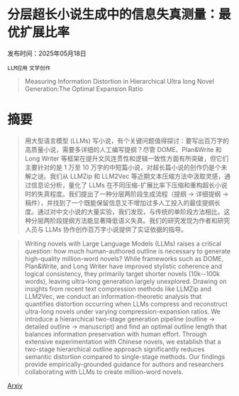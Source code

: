 # 分层超长小说生成中的信息失真测量：最优扩展比率

发布时间：2025年05月18日

`LLM应用` `文学创作`

> Measuring Information Distortion in Hierarchical Ultra long Novel Generation:The Optimal Expansion Ratio

# 摘要

> 用大型语言模型 (LLMs) 写小说，有个关键问题值得探讨：要写出百万字的高质量小说，需要多详细的人工编写提纲？尽管 DOME、Plan&Write 和 Long Writer 等框架在提升文风连贯性和逻辑一致性方面有所突破，但它们主要针对的是 1 万至 10 万字的中短篇小说，对超长篇小说的创作仍是个未解之谜。我们从 LLMZip 和 LLM2Vec 等近期文本压缩方法中汲取灵感，通过信息论分析，量化了 LLMs 在不同压缩-扩展比率下压缩和重构超长小说时的失真程度。我们提出了一种分层两阶段生成流程（提纲 -> 详细提纲 -> 稿件），并找到了一个既能保留信息又不增加过多人工投入的最佳提纲长度。通过对中文小说的大量实验，我们发现，与传统的单阶段方法相比，这种分层两阶段提纲方法能显著降低语义失真。我们的研究发现为作者和研究人员与 LLMs 协作创作百万字小说提供了实证依据的指导。


> Writing novels with Large Language Models (LLMs) raises a critical question: how much human-authored outline is necessary to generate high-quality million-word novels? While frameworks such as DOME, Plan&Write, and Long Writer have improved stylistic coherence and logical consistency, they primarily target shorter novels (10k--100k words), leaving ultra-long generation largely unexplored. Drawing on insights from recent text compression methods like LLMZip and LLM2Vec, we conduct an information-theoretic analysis that quantifies distortion occurring when LLMs compress and reconstruct ultra-long novels under varying compression-expansion ratios. We introduce a hierarchical two-stage generation pipeline (outline -> detailed outline -> manuscript) and find an optimal outline length that balances information preservation with human effort. Through extensive experimentation with Chinese novels, we establish that a two-stage hierarchical outline approach significantly reduces semantic distortion compared to single-stage methods. Our findings provide empirically-grounded guidance for authors and researchers collaborating with LLMs to create million-word novels.

[Arxiv](https://arxiv.org/abs/2505.12572)